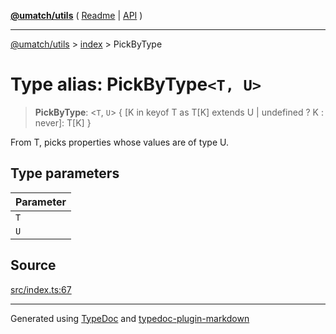 [**@umatch/utils**](../../README.md) ( [Readme](../../README.md) \| [API](../../API.md) )

---

[@umatch/utils](../../API.md) > [index](../README.md) > PickByType

# Type alias: PickByType`<T, U>`

> **PickByType**: \<`T`, `U`\> \{ [K in keyof T as T[K] extends U \| undefined ? K : never]: T[K] }

From T, picks properties whose values are of type U.

## Type parameters

| Parameter |
| :-------- |
| `T`       |
| `U`       |

## Source

[src/index.ts:67](https://github.com/umatch-oficial/utils/blob/1dcf13d/src/index.ts#L67)

---

Generated using [TypeDoc](https://typedoc.org/) and [typedoc-plugin-markdown](https://www.npmjs.com/package/typedoc-plugin-markdown)
